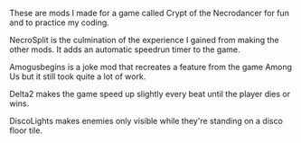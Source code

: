 These are mods I made for a game called Crypt of the Necrodancer for fun and to practice my coding. 

NecroSplit is the culmination of the experience I gained from making the other mods. It adds an automatic speedrun timer to the game.

Amogusbegins is a joke mod that recreates a feature from the game Among Us but it still took quite a lot of work.

Delta2 makes the game speed up slightly every beat until the player dies or wins.

DiscoLights makes enemies only visible while they're standing on a disco floor tile.
